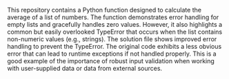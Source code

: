 This repository contains a Python function designed to calculate the average of a list of numbers.  The function demonstrates error handling for empty lists and gracefully handles zero values.  However, it also highlights a common but easily overlooked TypeError that occurs when the list contains non-numeric values (e.g., strings).  The solution file shows improved error handling to prevent the TypeError. The original code exhibits a less obvious error that can lead to runtime exceptions if not handled properly. This is a good example of the importance of robust input validation when working with user-supplied data or data from external sources.